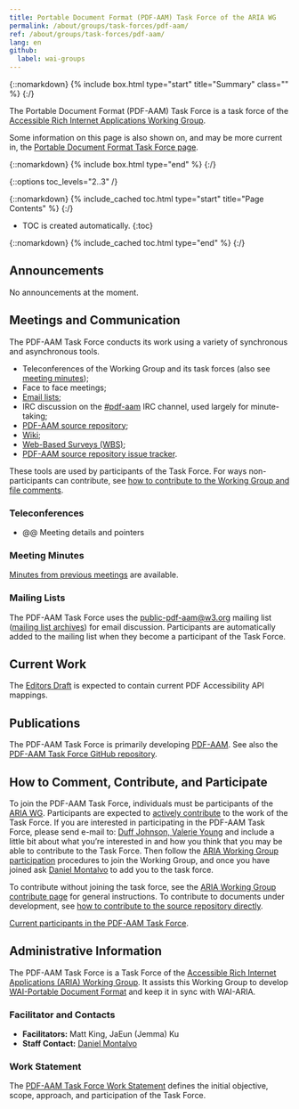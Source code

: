 ```yaml
---
title: Portable Document Format (PDF-AAM) Task Force of the ARIA WG
permalink: /about/groups/task-forces/pdf-aam/
ref: /about/groups/task-forces/pdf-aam/
lang: en
github:
  label: wai-groups
---
```


{::nomarkdown}
{% include box.html type="start" title="Summary" class="" %}
{:/}

The Portable Document Format (PDF-AAM) Task Force is a task force of the [Accessible Rich Internet Applications Working Group](/about/groups/ariawg/).

Some information on this page is also shown on, and may be more current in, the [Portable Document Format Task Force page](https://www.w3.org/groups/tf/pdf-aam/).

{::nomarkdown}
{% include box.html type="end" %}
{:/}

{::options toc_levels="2..3" /}

{::nomarkdown}
{% include_cached toc.html type="start" title="Page Contents" %}
{:/}

-   TOC is created automatically.
{:toc}

{::nomarkdown}
{% include_cached toc.html type="end" %}
{:/}

## Announcements

No announcements at the moment.

## Meetings and Communication

The PDF-AAM Task Force conducts its work using a variety of synchronous and asynchronous tools.

- Teleconferences of the Working Group and its task forces (also see [meeting minutes](https://www.w3.org/WAI/ARIA/task-forces/pdf-aam/minutes));
- Face to face meetings;
- [Email lists](#mailing-lists);
- IRC discussion on the [#pdf-aam](irc://irc.w3.org/pdf-aam) IRC channel, used largely for minute-taking;
- [PDF-AAM source repository](https://github.com/w3c/pdf-aam/);
- [Wiki](https://github.com/w3c/pdf-aam/wiki);
- [Web-Based Surveys (WBS)](https://www.w3.org/2002/09/wbs/159734/);
- [PDF-AAM source repository issue tracker](https://github.com/w3c/pdf-aam/issues).

These tools are used by participants of the Task Force. For ways non-participants can contribute, see [how to contribute to the Working Group and file comments](/about/groups/ariawg/contribute/).

### Teleconferences

- @@ Meeting details and pointers

### Meeting Minutes

[Minutes from previous meetings](https://www.w3.org/WAI/ARIA/task-forces/pdf-aam/minutes) are available.

### Mailing Lists

The PDF-AAM Task Force uses the public-pdf-aam@w3.org mailing list ([mailing list archives](http://lists.w3.org/Archives/Public/public-pdf-aam/)) for email discussion. Participants are automatically added to the mailing list when they become a participant of the Task Force.

## Current Work

The [Editors Draft](https://w3c.github.io/pdf-aam/) is expected to contain current PDF Accessibility API mappings.

## Publications

The PDF-AAM Task Force is primarily developing [PDF-AAM](https://w3c.github.io/pdf-aam/). See also the [PDF-AAM Task Force GitHub repository](https://github.com/w3c/pdf-aam/).

## How to Comment, Contribute, and Participate

To join the PDF-AAM Task Force, individuals must be participants of the [ARIA WG](/about/groups/apawg/). Participants are expected to [actively contribute](/about/groups/task-forces/pdf-aam/work-statement/#participation) to the work of the Task Force. If you are interested in participating in the PDF-AAM Task Force, please send e-mail to: [Duff Johnson, Valerie Young](mailto:@@@,@@@?subject=PDF-AAM%20Task%20Force%20Enquiry) and include a little bit about what you’re interested in and how you think that you may be able to contribute to the Task Force. Then follow the [ARIA Working Group participation](/about/groups/ariawg/participate/) procedures to join the Working Group, and once you have joined ask [Daniel Montalvo](mailto:dmontalvo@w3.org) to add you to the task force.

To contribute without joining the task force, see the [ARIA Working Group contribute page](/about/groups/ariawg/contribute/) for general instructions. To contribute to documents under development, see [how to contribute to the source repository directly](https://github.com/w3c/pdf-aam/).

[Current participants in the PDF-AAM Task Force](https://www.w3.org/2000/09/dbwg/details?group=102172&public=1).

## Administrative Information

The PDF-AAM Task Force is a Task Force of the [Accessible Rich Internet Applications (ARIA) Working Group](/about/groups/ariawg/). It assists this Working Group to develop [WAI-Portable Document Format](http://w3c.github.io/pdf-aam/) and keep it in sync with WAI-ARIA.

### Facilitator and Contacts

- **Facilitators:** Matt King, JaEun (Jemma) Ku
- **Staff Contact:** [Daniel Montalvo](https://www.w3.org/People#dmontalvo/)

### Work Statement

The [PDF-AAM Task Force Work Statement](/about/groups/task-forces/pdf-aam/work-statement/) defines the initial objective, scope, approach, and participation of the Task Force.